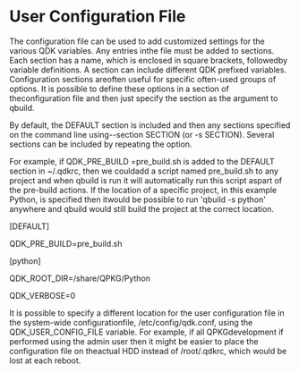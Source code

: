 # User Configuration File

The configuration file can be used to add customized settings for the various QDK variables. Any entries inthe file must be added to sections. Each section has a name, which is enclosed in square brackets, followedby variable definitions. A section can include different QDK prefixed variables. Configuration sections areoften useful for specific often-used groups of options. It is possible to define these options in a section of theconfiguration file and then just specify the section as the argument to qbuild.

By default, the DEFAULT section is included and then any sections specified on the command line using--section SECTION \(or -s SECTION\). Several sections can be included by repeating the option.

For example, if QDK\_PRE\_BUILD =pre\_build.sh is added to the DEFAULT section in ~\/.qdkrc, then we couldadd a script named pre\_build.sh to any project and when qbuild is run it will automatically run this script aspart of the pre-build actions. If the location of a specific project, in this example Python, is specified then itwould be possible to run 'qbuild -s python' anywhere and qbuild would still build the project at the correct location.

\[DEFAULT\]

QDK\_PRE\_BUILD=pre\_build.sh

\[python\]

QDK\_ROOT\_DIR=\/share\/QPKG\/Python

QDK\_VERBOSE=0

It is possible to specify a different location for the user configuration file in the system-wide configurationfile, \/etc\/config\/qdk.conf, using the QDK\_USER\_CONFIG\_FILE variable. For example, if all QPKGdevelopment if performed using the admin user then it might be easier to place the configuration file on theactual HDD instead of \/root\/.qdkrc, which would be lost at each reboot.


